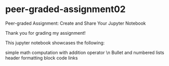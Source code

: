 # peer-graded-assignment02
Peer-graded Assignment: Create and Share Your Jupyter Notebook

Thank you for grading my assignment!

This jupyter notebook showcases the following:

simple math computation with addition operator \n
Bullet and numbered lists
header formatting
block code
links
